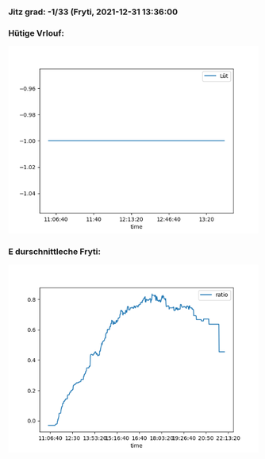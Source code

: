 ### Jitz grad: -1/33 (Fryti, 2021-12-31 13:36:00

### Hütige Vrlouf:
![Graph](Today.png)

### E durschnittleche Fryti:
![Graph](Fryti.png)